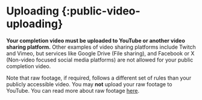# Uploading {:public-video-uploading}

**Your completion video must be uploaded to YouTube or another video sharing platform.** Other examples of video sharing platforms include Twitch and Vimeo, but services like Google Drive (File sharing), and Facebook or X (Non-video focused social media platforms) are not allowed for your public completion video.

Note that raw footage, if required, follows a different set of rules than your publicly accessible video. You may **not** upload your raw footage to YouTube. You can read more about raw footage [here](#raw-footage).